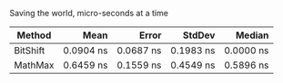 Saving the world, micro-seconds at a time

|   Method |      Mean |     Error |    StdDev |    Median |
|--------- |----------:|----------:|----------:|----------:|
| BitShift | 0.0904 ns | 0.0687 ns | 0.1983 ns | 0.0000 ns |
|  MathMax | 0.6459 ns | 0.1559 ns | 0.4549 ns | 0.5896 ns |
